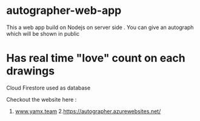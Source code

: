 # autographer-web-app

This a web app build on Nodejs on server side . You can give an autograph which will be shown in public 
# Has real time "love" count on each drawings
Cloud Firestore used as database

Checkout the website here :
1. www.yamx.team
2.https://autographer.azurewebsites.net/

